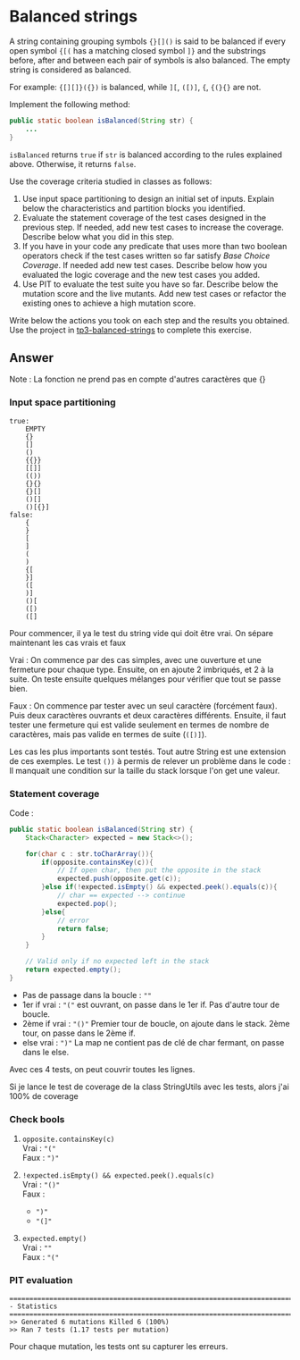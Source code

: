 # Balanced strings

A string containing grouping symbols `{}[]()` is said to be balanced if every open symbol `{[(` has a matching closed symbol `]}` and the substrings before, after and between each pair of symbols is also balanced. The empty string is considered as balanced.

For example: `{[][]}({})` is balanced, while `][`, `([)]`, `{`, `{(}{}` are not.

Implement the following method:

```java
public static boolean isBalanced(String str) {
    ...
}
```

`isBalanced` returns `true` if `str` is balanced according to the rules explained above. Otherwise, it returns `false`.

Use the coverage criteria studied in classes as follows:

1. Use input space partitioning to design an initial set of inputs. Explain below the characteristics and partition blocks you identified.
2. Evaluate the statement coverage of the test cases designed in the previous step. If needed, add new test cases to increase the coverage. Describe below what you did in this step.
3. If you have in your code any predicate that uses more than two boolean operators check if the test cases written so far satisfy *Base Choice Coverage*. If needed add new test cases. Describe below how you evaluated the logic coverage and the new test cases you added.
4. Use PIT to evaluate the test suite you have so far. Describe below the mutation score and the live mutants. Add new test cases or refactor the existing ones to achieve a high mutation score.

Write below the actions you took on each step and the results you obtained.
Use the project in [tp3-balanced-strings](../code/tp3-balanced-strings) to complete this exercise.

## Answer

Note : La fonction ne prend pas en compte d'autres caractères que [](){}

### Input space partitioning

```
true:
    EMPTY
    {}
    []
    ()
    {{}}
    [[]]
    (())
    {}{}
    {}[]
    ()[]
    ()[{}]
false:
    {
    }
    [
    ]
    (
    )
    {[
    }]
    ([
    )]
    ()[
    ([)
    ([]
```

Pour commencer, il ya le test du string vide qui doit être vrai.
On sépare maintenant les cas vrais et faux

Vrai : On commence par des cas simples, avec une ouverture et une fermeture pour chaque type. Ensuite, on en ajoute 2 imbriqués, et 2 à la suite. On teste ensuite quelques mélanges pour vérifier que tout se passe bien.

Faux : On commence par tester avec un seul caractère (forcément faux). Puis deux caractères ouvrants et deux caractères différents. Ensuite, il faut tester une fermeture qui est valide seulement en termes de nombre de caractères, mais pas valide en termes de suite (`([)]`).

Les cas les plus importants sont testés. Tout autre String est une extension de ces exemples. Le test `())` à permis de relever un problème dans le code : Il manquait une condition sur la taille du stack lorsque l'on get une valeur.

### Statement coverage

Code :
```java
public static boolean isBalanced(String str) {
    Stack<Character> expected = new Stack<>();

    for(char c : str.toCharArray()){
        if(opposite.containsKey(c)){
            // If open char, then put the opposite in the stack
            expected.push(opposite.get(c));
        }else if(!expected.isEmpty() && expected.peek().equals(c)){
            // char == expected --> continue
            expected.pop();
        }else{
            // error
            return false;
        }
    }

    // Valid only if no expected left in the stack
    return expected.empty();
}
```

- Pas de passage dans la boucle : `""`
- 1er if vrai : `"("` est ouvrant, on passe dans le 1er if. Pas d'autre tour de boucle.
- 2ème if vrai : `"()"` Premier tour de boucle, on ajoute dans le stack. 2ème tour, on passe dans le 2ème if.
- else vrai : `")"` La map ne contient pas de clé de char fermant, on passe dans le else.

Avec ces 4 tests, on peut couvrir toutes les lignes.

Si je lance le test de coverage de la class StringUtils avec les tests, alors j'ai 100% de coverage

### Check bools

1. `opposite.containsKey(c)`\
Vrai : `"("`\
Faux : `")"`

2. `!expected.isEmpty() && expected.peek().equals(c)`\
Vrai : `"()"`\
Faux :
    - `")"`
    - `"(]"`

3. `expected.empty()`\
Vrai : `""`\
Faux : `"("`

### PIT evaluation

```
================================================================================
- Statistics
================================================================================
>> Generated 6 mutations Killed 6 (100%)
>> Ran 7 tests (1.17 tests per mutation)
```
Pour chaque mutation, les tests ont su capturer les erreurs.